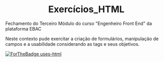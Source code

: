 <h1 align="center">Exercícios_HTML</h1>
Fechamento do Terceiro Módulo do curso "Engenheiro Front End" da plataforma EBAC

Neste contexto pude exercitar a criação de formulários, manipulação de campos e a usabilidade considerando as tags e seus objetivos.

[![ForTheBadge uses-html](http://ForTheBadge.com/images/badges/uses-html.svg)](http://ForTheBadge.com)
